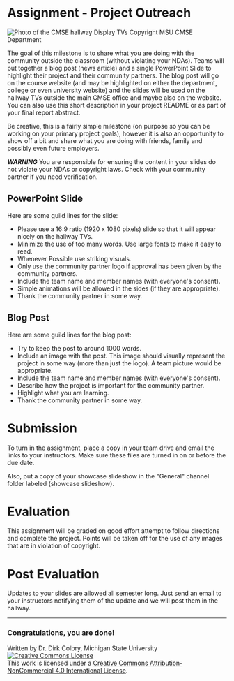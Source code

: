 # Assignment - Project Outreach

![Photo of the CMSE hallway Display TVs](https://lh4.googleusercontent.com/8HIcsTC0Qex_CrUGony0fCgT9NFovjOXVtVyTafSJ2SrKan7ul863VnMOwHLKJvFmX6RRI5PBMMf6ZUZIOvzaYTDL6guyOqzlvELWGpkdjOiwOka6SMw4cRomh-bxK5EBg=w740)
Copyright MSU CMSE Department


The goal of this milestone is to share what you are doing with the community outside the classroom (without violating your NDAs).  Teams will put together a blog post (news article) and a single PowerPoint Slide to highlight their project and their community partners.  The blog post will go on the course website (and may be highlighted on either the department, college or even university website) and the slides will be used on the hallway TVs outside the main CMSE office and maybe also on the website.  You can also use this short description in your project README or as part of your final report abstract. 

Be creative, this is a fairly simple milestone (on purpose so you can be working on your primary project goals), however it is also an opportunity to show off a bit and share what you are doing with friends, family and possibly even future employers. 

**_WARNING_** You are responsible for ensuring the content in your slides do not violate your NDAs or copyright laws.  Check with your community partner if you need verification. 


## PowerPoint Slide
Here are some guild lines for the slide:

- Please use a 16:9 ratio (1920 x 1080 pixels) slide so that it will appear nicely on the hallway TVs.
- Minimize the use of too many words. Use large fonts to make it easy to read.
- Whenever Possible use striking visuals. 
- Only use the community partner logo if approval has been given by the community partners. 
- Include the team name and member names (with everyone's consent).
- Simple animations will be allowed in the sides (if they are appropriate).
- Thank the community partner in some way.

## Blog Post
Here are some guild lines for the blog post:

- Try to keep the post to around 1000 words.
- Include an image with the post. This image should visually represent the project in some way (more than just the logo). A team picture would be appropriate. 
- Include the team name and member names (with everyone's consent).
- Describe how the project is important for the community partner.
- Highlight what you are learning.
- Thank the community partner in some way.



# Submission

To turn in the assignment, place a copy in your team drive and email the links to your instructors. Make sure these files are turned in on or before the due date. 

Also, put a copy of your showcase slideshow in the "General" channel folder labeled (showcase slideshow).

# Evaluation

This assignment will be graded on good effort attempt to follow directions and complete the project.  Points will be taken off for the use of any images that are in violation of copyright.  

# Post Evaluation

Updates to your slides are allowed all semester long. Just send an email to your instructors notifying them of the update and we will post them in the hallway. 

-----
### Congratulations, you are done!

Written by Dr. Dirk Colbry, Michigan State University
<a rel="license" href="http://creativecommons.org/licenses/by-nc/4.0/"><img alt="Creative Commons License" style="border-width:0" src="https://i.creativecommons.org/l/by-nc/4.0/88x31.png" /></a><br />This work is licensed under a <a rel="license" href="http://creativecommons.org/licenses/by-nc/4.0/">Creative Commons Attribution-NonCommercial 4.0 International License</a>.
